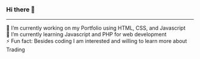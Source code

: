 ### Hi there 👋
<hr>
🔭 I’m currently working on my Portfolio using HTML, CSS, and Javascript <br>
🌱 I’m currently learning Javascript and PHP for web development <br>
⚡ Fun fact: Besides coding I am interested and willing to learn more about Trading 






<!--
**arviecua/arviecua** is a ✨ _special_ ✨ repository because its `README.md` (this file) appears on your GitHub profile.

Here are some ideas to get you started:

- 🔭 I’m currently working on ...
- 🌱 I’m currently learning ...
- 👯 I’m looking to collaborate on ...
- 🤔 I’m looking for help with ...
- 💬 Ask me about ...
- 📫 How to reach me: ...
- 😄 Pronouns: ...
- ⚡ Fun fact: ...
-->
